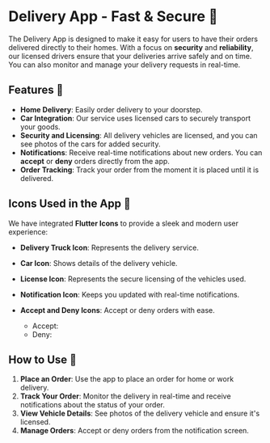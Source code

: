 # Delivery App - Fast & Secure 🚚

The Delivery App is designed to make it easy for users to have their orders delivered directly to their homes. With a focus on **security** and **reliability**, our licensed drivers ensure that your deliveries arrive safely and on time. You can also monitor and manage your delivery requests in real-time.

## Features 🚀

- **Home Delivery**: Easily order delivery to your doorstep.
- **Car Integration**: Our service uses licensed cars to securely transport your goods.
- **Security and Licensing**: All delivery vehicles are licensed, and you can see photos of the cars for added security.
- **Notifications**: Receive real-time notifications about new orders. You can **accept** or **deny** orders directly from the app.
- **Order Tracking**: Track your order from the moment it is placed until it is delivered.

## Icons Used in the App 🎨

We have integrated **Flutter Icons** to provide a sleek and modern user experience:

- **Delivery Truck Icon**: Represents the delivery service.

- **Car Icon**: Shows details of the delivery vehicle.

- **License Icon**: Represents the secure licensing of the vehicles used.

- **Notification Icon**: Keeps you updated with real-time notifications.

- **Accept and Deny Icons**: Accept or deny orders with ease.
  - Accept:
  - Deny:

## How to Use 📱

1. **Place an Order**: Use the app to place an order for home or work delivery.
2. **Track Your Order**: Monitor the delivery in real-time and receive notifications about the status of your order.
3. **View Vehicle Details**: See photos of the delivery vehicle and ensure it's licensed.
4. **Manage Orders**: Accept or deny orders from the notification screen.

